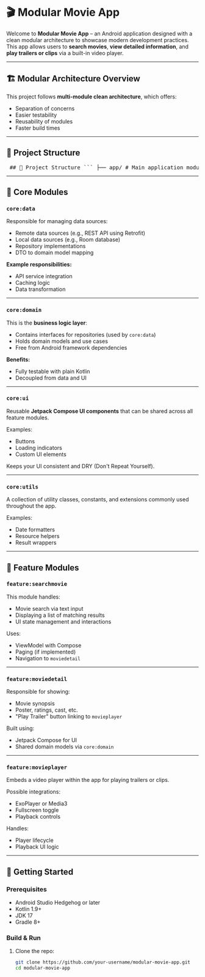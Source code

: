 # 🎬 Modular Movie App

Welcome to **Modular Movie App** – an Android application designed with a clean modular architecture to showcase modern development practices. This app allows users to **search movies**, **view detailed information**, and **play trailers or clips** via a built-in video player.

---

## 🏗️ Modular Architecture Overview

This project follows **multi-module clean architecture**, which offers:

- Separation of concerns
- Easier testability
- Reusability of modules
- Faster build times

---

## 📂 Project Structure

<pre lang="markdown"> ## 📂 Project Structure ``` ├── app/ # Main application module (entry point) ├── core/ │ ├── data/ # Implements data sources and repository logic │ ├── domain/ # Defines domain models and repository interfaces │ ├── ui/ # Reusable Jetpack Compose UI components │ └── utils/ # Common utility classes and extensions ├── feature/ │ ├── moviedetail/ # Displays selected movie details │ ├── movieplayer/ # Video player for playing trailers/clips │ └── searchmovie/ # Functionality to search and list movies ``` </pre>

---

## 🧠 Core Modules

### `core:data`

Responsible for managing data sources:

- Remote data sources (e.g., REST API using Retrofit)
- Local data sources (e.g., Room database)
- Repository implementations
- DTO to domain model mapping

**Example responsibilities:**

- API service integration
- Caching logic
- Data transformation

---

### `core:domain`

This is the **business logic layer**:

- Contains interfaces for repositories (used by `core:data`)
- Holds domain models and use cases
- Free from Android framework dependencies

**Benefits:**

- Fully testable with plain Kotlin
- Decoupled from data and UI

---

### `core:ui`

Reusable **Jetpack Compose UI components** that can be shared across all feature modules.

Examples:

- Buttons
- Loading indicators
- Custom UI elements

Keeps your UI consistent and DRY (Don't Repeat Yourself).

---

### `core:utils`

A collection of utility classes, constants, and extensions commonly used throughout the app.

Examples:

- Date formatters
- Resource helpers
- Result wrappers

---

## 🎯 Feature Modules

### `feature:searchmovie`

This module handles:

- Movie search via text input
- Displaying a list of matching results
- UI state management and interactions

Uses:

- ViewModel with Compose
- Paging (if implemented)
- Navigation to `moviedetail`

---

### `feature:moviedetail`

Responsible for showing:

- Movie synopsis
- Poster, ratings, cast, etc.
- "Play Trailer" button linking to `movieplayer`

Built using:

- Jetpack Compose for UI
- Shared domain models via `core:domain`

---

### `feature:movieplayer`

Embeds a video player within the app for playing trailers or clips.

Possible integrations:

- ExoPlayer or Media3
- Fullscreen toggle
- Playback controls

Handles:

- Player lifecycle
- Playback UI logic

---

## 🚀 Getting Started

### Prerequisites

- Android Studio Hedgehog or later
- Kotlin 1.9+
- JDK 17
- Gradle 8+

### Build & Run

1. Clone the repo:
   ```bash
   git clone https://github.com/your-username/modular-movie-app.git
   cd modular-movie-app
